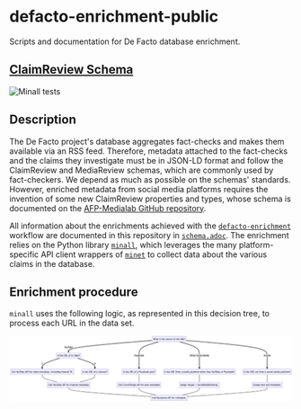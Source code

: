 # defacto-enrichment-public

Scripts and documentation for De Facto database enrichment.

## [ClaimReview Schema](schemas/schema.adoc)

![Minall tests](https://github.com/medialab/minall/actions/workflows/tests.yml/badge.svg)

## Description

The De Facto project's database aggregates fact-checks and makes them available via an RSS feed. Therefore, metadata attached to the fact-checks and the claims they investigate must be in JSON-LD format and follow the ClaimReview and MediaReview schemas, which are commonly used by fact-checkers. We depend as much as possible on the schemas' standards. However, enriched metadata from social media platforms requires the invention of some new ClaimReview properties and types, whose schema is documented on the [AFP-Medialab GitHub repository](https://github.com/AFP-Medialab/defacto-rss/blob/main/Defactor_rss.adoc).

All information about the enrichments achieved with the [`defacto-enrichment`](defacto-enrichment) workflow are documented in this repository in [`schema.adoc`](schemas/schema.adoc). The enrichment relies on the Python library [`minall`](https://github.com/medialab/minall), which leverages the many platform-specific API client wrappers of [`minet`](https://github.com/medialab/minet) to collect data about the various claims in the database.

## Enrichment procedure

`minall` uses the following logic, as represented in this decision tree, to process each URL in the data set.

![decision tree](schemas/decision-tree.png)
